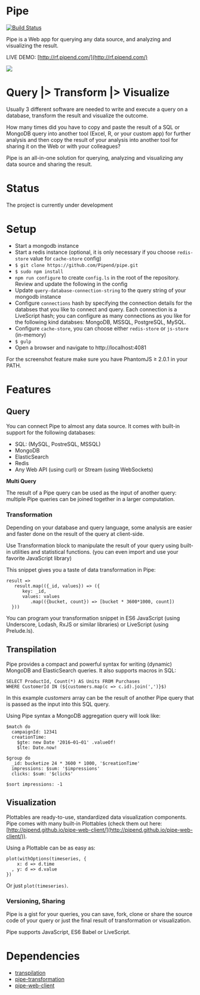Pipe
=================================

[![Build Status](https://travis-ci.org/Pipend/pipe.svg?branch=master)](https://travis-ci.org/Pipend/pipe)

Pipe is a Web app for querying any data source, and analyzing and visualizing the result.

LIVE DEMO: [http://rf.pipend.com/](http://rf.pipend.com/)

![](https://d262ilb51hltx0.cloudfront.net/max/1600/1*f5buCOobwweRFfnGqPNDGQ.png)


# Query |> Transform |> Visualize

Usually 3 different software are needed to write and execute a query on a database, transform the result and visualize the outcome. 

How many times did you have to copy and paste the result of a SQL or MongoDB query into another tool (Excel, R, or your custom app) for further analysis and then copy the result of your analysis into another tool for sharing it on the Web or with your colleagues?

Pipe is an all-in-one solution for querying, analyzing and visualizing any data source and sharing the result.


# Status
The project is currently under development

# Setup
* Start a mongodb instance
* Start a redis instance (optional, it is only necessary if you choose `redis-store` value for `cache-store` config)
* `$ git clone https://github.com/Pipend/pipe.git`
* `$ sudo npm install`
* `npm run configure` to create `config.ls` in the root of the repository. Review and update the following in the config
* Update `query-database-connection-string` to the query string of your mongodb instance
* Configure `connections` hash by specifying the connection details for the databses that you like to connect and query. Each connection is a LiveScript hash; you can configure as many connections as you like for the following kind  databses: MongoDB, MSSQL, PostgreSQL, MySQL.
* Configure `cache-store`, you can choose either `redis-store` or `js-store` (in-memory)
* `$ gulp`
* Open a browser and navigate to http://localhost:4081

For the screenshot feature make sure you have PhantomJS ≥ 2.0.1 in your PATH.

# Features

## Query

You can connect Pipe to almost any data source. It comes with built-in support for the following databases:

* SQL: (MySQL, PostreSQL, MSSQL)
* MongoDB
* ElasticSearch
* Redis
* Any Web API (using curl) or Stream (using WebSockets)

**Multi Query**

The result of a Pipe query can be used as the input of another query: multiple Pipe queries can be joined together in a larger computation.

### Transformation

Depending on your database and query language, some analysis are easier and faster done on the result of the query at client-side. 

Use Transformation block to manipulate the result of your query using built-in utilities and statistical functions. (you can even import and use your favorite JavaScript library)

This snippet gives you a taste of data transformation in Pipe:
```
result =>
   result.map(({_id, values}) => ({
      key: _id,
      values: values
         .map(({bucket, count}) => [bucket * 3600*1000, count])
  }))
```

You can program your transformation snippet in ES6 JavaScript (using Underscore, Lodash, RxJS or similar libraries) or LiveScript (using Prelude.ls).

## Transpilation

Pipe provides a compact and powerful syntax for writing (dynamic) MongoDB and ElasticSearch queries. It also supports macros in SQL:
```
SELECT ProductId, Count(*) AS Units FROM Purchases 
WHERE CustomerId IN (${customers.map(c => c.id).join(',')}$)
```

In this example *customers* array can be the result of another Pipe query that is passed as the input into this SQL query.

Using Pipe syntax a MongoDB aggregation query will look like:
```
$match do
  campaignId: 12341
  creationTime: 
    $gte: new Date '2016–01–01' .valueOf!
    $lte: Date.now!

$group do
  _id: bucketize 24 * 3600 * 1000, '$creationTime'
  impressions: $sum: '$impressions'
  clicks: $sum: '$clicks'

$sort impressions: -1
```

## Visualization

Plottables are ready-to-use, standardized data visualization components. Pipe comes with many built-in Plottables (check them out here: [http://pipend.github.io/pipe-web-client/](http://pipend.github.io/pipe-web-client/)).

Using a Plottable  can be as easy as:
```
plot(withOptions(timeseries, {
    x: d => d.time
  , y: d => d.value
})
```

Or just `plot(timeseries)`.

### Versioning, Sharing

Pipe is a gist for your queries, you can save, fork, clone or share the source code of your query or just the final result of transformation or visualization.

Pipe supports JavaScript, ES6 Babel or LiveScript.

# Dependencies

* [transpilation](https://github.com/pipend/transpilation)
* [pipe-transformation](https://github.com/pipend/pipe-transformation)
* [pipe-web-client](https://github.com/pipend/pipe-web-client)
